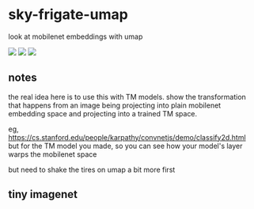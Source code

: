 # sky-frigate-umap

look at mobilenet embeddings with umap

![](https://cdn.glitch.com/06488acb-6894-42aa-aeb0-63a6f8cfb89d%2FScreen%20Shot%202019-07-29%20at%203.06.42%20PM.png?v=1564427234825)
![](https://cdn.glitch.com/06488acb-6894-42aa-aeb0-63a6f8cfb89d%2Fquantized.png?v=1564433830853)
![](https://cdn.glitch.com/06488acb-6894-42aa-aeb0-63a6f8cfb89d%2FScreen%20Shot%202019-07-29%20at%204.58.34%20PM.png?v=1564433939221)

## notes
the real idea here is to use this with TM models.  show the transformation that happens from an image being projecting into plain mobilenet embedding space and projecting into a trained TM space.

eg, https://cs.stanford.edu/people/karpathy/convnetjs/demo/classify2d.html but for the TM model you made, so you can see how your model's layer warps the mobilenet space

but need to shake the tires on umap a bit more first

## tiny imagenet
